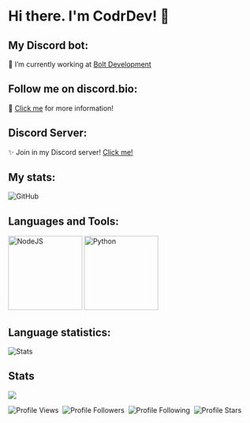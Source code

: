 # Hi there. I'm CodrDev! 👋

## My Discord bot:

🔭 I’m currently working at [Bolt Development](https://dsc.gg/boltdev)

## Follow me on discord.bio:
💬 [Click me](https://discord.bio/p/codrdev) for more information!

## Discord Server:
✨ Join in my Discord server! [Click me!](https://dsc.gg/boltdev)

## My stats:
![GitHub](https://github-readme-stats.vercel.app/api?username=CodrDev&count_private=true&show_icons=true&theme=github_dark)

## Languages and Tools:
<img src="https://nodejs.org/static/images/logos/nodejs-new-pantone-black.svg" alt="NodeJS" width="150"/>
<img src="https://upload.wikimedia.org/wikipedia/commons/thumb/c/c3/Python-logo-notext.svg/768px-Python-logo-notext.svg.png" alt="Python" width="150"/>

## Language statistics:
![Stats](https://github-readme-stats.vercel.app/api/top-langs/?username=CodrDev&show_icons=true&theme=github_dark)

## Stats
<img src="https://github-profile-trophy.vercel.app/?username=CodrDev&theme=darkhub">

![Profile Views](https://komarev.com/ghpvc/?username=CodrDev&color=blueviolet)&nbsp;&nbsp;![Profile Followers](https://img.shields.io/badge/Followers-9-blueviolet)&nbsp;&nbsp;![Profile Following](https://img.shields.io/badge/Following-1-blueviolet)&nbsp;&nbsp;![Profile Stars](https://img.shields.io/badge/Stars-8-blueviolet)
